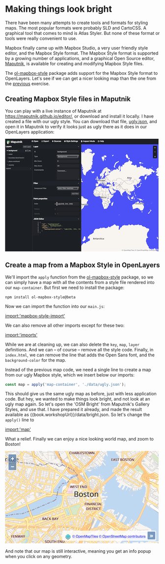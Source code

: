 # Making things look bright

There have been many attempts to create tools and formats for styling maps. The most popular formats were probably SLD and CartoCSS. A graphical tool that comes to mind is Atlas Styler. But none of these format or tools were really convenient to use.

Mapbox finally came up with Mapbox Studio, a very user friendly style editor, and the Mapbox Style format. The Mapbox Style format is supported by a growing number of applications, and a graphical Open Source editor, [Maputnik](https://maputnik.github.io/), is available for creating and modifying Mapbox Style files.

The [ol-mapbox-style](https://npmjs.com/package/ol-mapbox-style/) package adds support for the Mapbox Style format to OpenLayers. Let's see if we can get a nicer looking map than the one from the [previous](ugly.md) exercise.

## Creating Mapbox Style files in Maputnik

You can play with a live instance of Maputnik at https://maputnik.github.io/editor/, or download and install it locally. I have created a file with our ugly style. You can download that file,  [ugly.json]({{book.workshopUrl}}/data/ugly.json), and open it in Maputnik to verify it looks just as ugly there as it does in our OpenLayers application:

![Ugly style in Maputnik](maputnik.png)

## Create a map from a Mapbox Style in OpenLayers

We'll import the `apply` function from the [ol-mapbox-style](https://npmjs.com/package/ol-mapbox-style/) package, so we can simply have a map with all the contents from a style file rendered into our `map-container`. But first we need to install the package:

    npm install ol-mapbox-style@beta

Now we can import the function into our `main.js`:

[import:'mapbox-style-import'](../../../src/en/examples/vectortile/bright.js)

We can also remove all other imports except for these two:

[import:'imports'](../../../src/en/examples/vectortile/bright.js)

While we are at cleaning up, we can also delete the `key`, `map`, `layer` definitions. And we can – of course – remove all the style code. Finally, in `index.html`, we can remove the line that adds the Open Sans font, and the `background-color` for the map.

Instead of the previous map code, we need a single line to create a map from our ugly Mapbox style, which we insert below our imports:

```js
const map = apply('map-container', './data/ugly.json');
```

This should give us the same ugly map as before, just with less application code. But hey, we wanted to make things look bright, and not look at an ugly map again. So let's open the 'OSM Bright' from Maputnik's Gallery Styles, and use that. I have prepared it already, and made the result available as {{book.workshopUrl}}/data/bright.json. So let's change the `apply()` line to

[import:'map'](../../../src/en/examples/vectortile/bright.js)

What a relief. Finally we can enjoy a nice looking world map, and zoom to Boston!

![A bright map of Boston](bright.png)

And note that our map is still interactive, meaning you get an info popup when you click on any geometry.
